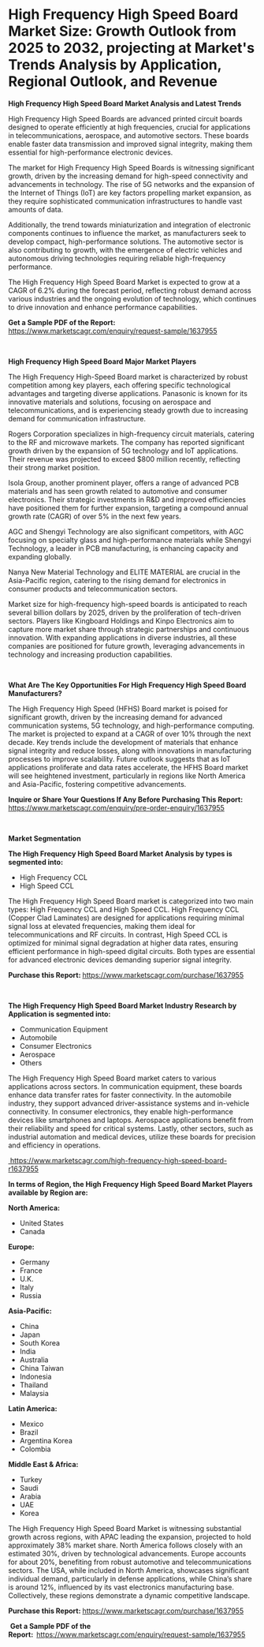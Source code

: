 <p><h1>High Frequency High Speed Board Market Size: Growth Outlook from 2025 to 2032, projecting at Market's Trends Analysis by Application, Regional Outlook, and Revenue</h1></p><p><strong>High Frequency High Speed Board Market Analysis and Latest Trends</strong></p>
<p><p>High Frequency High Speed Boards are advanced printed circuit boards designed to operate efficiently at high frequencies, crucial for applications in telecommunications, aerospace, and automotive sectors. These boards enable faster data transmission and improved signal integrity, making them essential for high-performance electronic devices. </p><p>The market for High Frequency High Speed Boards is witnessing significant growth, driven by the increasing demand for high-speed connectivity and advancements in technology. The rise of 5G networks and the expansion of the Internet of Things (IoT) are key factors propelling market expansion, as they require sophisticated communication infrastructures to handle vast amounts of data. </p><p>Additionally, the trend towards miniaturization and integration of electronic components continues to influence the market, as manufacturers seek to develop compact, high-performance solutions. The automotive sector is also contributing to growth, with the emergence of electric vehicles and autonomous driving technologies requiring reliable high-frequency performance. </p><p>The High Frequency High Speed Board Market is expected to grow at a CAGR of 6.2% during the forecast period, reflecting robust demand across various industries and the ongoing evolution of technology, which continues to drive innovation and enhance performance capabilities.</p></p>
<p><strong>Get a Sample PDF of the Report:&nbsp;</strong> <a href="https://www.marketscagr.com/enquiry/request-sample/1637955?utm_campaign=3556&utm_medium=2&utm_source=Github&utm_content=ia&utm_term=18042025&utm_id=high-frequency-high-speed-board">https://www.marketscagr.com/enquiry/request-sample/1637955</a></p>
<p>&nbsp;</p>
<p><strong>High Frequency High Speed Board Major Market Players</strong></p>
<p><p>The High Frequency High-Speed Board market is characterized by robust competition among key players, each offering specific technological advantages and targeting diverse applications. Panasonic is known for its innovative materials and solutions, focusing on aerospace and telecommunications, and is experiencing steady growth due to increasing demand for communication infrastructure.</p><p>Rogers Corporation specializes in high-frequency circuit materials, catering to the RF and microwave markets. The company has reported significant growth driven by the expansion of 5G technology and IoT applications. Their revenue was projected to exceed $800 million recently, reflecting their strong market position.</p><p>Isola Group, another prominent player, offers a range of advanced PCB materials and has seen growth related to automotive and consumer electronics. Their strategic investments in R&D and improved efficiencies have positioned them for further expansion, targeting a compound annual growth rate (CAGR) of over 5% in the next few years.</p><p>AGC and Shengyi Technology are also significant competitors, with AGC focusing on specialty glass and high-performance materials while Shengyi Technology, a leader in PCB manufacturing, is enhancing capacity and expanding globally.</p><p>Nanya New Material Technology and ELITE MATERIAL are crucial in the Asia-Pacific region, catering to the rising demand for electronics in consumer products and telecommunication sectors.</p><p>Market size for high-frequency high-speed boards is anticipated to reach several billion dollars by 2025, driven by the proliferation of tech-driven sectors. Players like Kingboard Holdings and Kinpo Electronics aim to capture more market share through strategic partnerships and continuous innovation. With expanding applications in diverse industries, all these companies are positioned for future growth, leveraging advancements in technology and increasing production capabilities.</p></p>
<p>&nbsp;</p>
<p><strong>What Are The Key Opportunities For High Frequency High Speed Board Manufacturers?</strong></p>
<p><p>The High Frequency High Speed (HFHS) Board market is poised for significant growth, driven by the increasing demand for advanced communication systems, 5G technology, and high-performance computing. The market is projected to expand at a CAGR of over 10% through the next decade. Key trends include the development of materials that enhance signal integrity and reduce losses, along with innovations in manufacturing processes to improve scalability. Future outlook suggests that as IoT applications proliferate and data rates accelerate, the HFHS Board market will see heightened investment, particularly in regions like North America and Asia-Pacific, fostering competitive advancements.</p></p>
<p><strong>Inquire or Share Your Questions If Any Before Purchasing This Report:</strong> <a href="https://www.marketscagr.com/enquiry/pre-order-enquiry/1637955?utm_campaign=3556&utm_medium=2&utm_source=Github&utm_content=ia&utm_term=18042025&utm_id=high-frequency-high-speed-board">https://www.marketscagr.com/enquiry/pre-order-enquiry/1637955</a></p>
<p>&nbsp;</p>
<p><strong>Market Segmentation</strong></p>
<p><strong>The High Frequency High Speed Board Market Analysis by types is segmented into:</strong></p>
<p><ul><li>High Frequency CCL</li><li>High Speed CCL</li></ul></p>
<p><p>The High Frequency High Speed Board market is categorized into two main types: High Frequency CCL and High Speed CCL. High Frequency CCL (Copper Clad Laminates) are designed for applications requiring minimal signal loss at elevated frequencies, making them ideal for telecommunications and RF circuits. In contrast, High Speed CCL is optimized for minimal signal degradation at higher data rates, ensuring efficient performance in high-speed digital circuits. Both types are essential for advanced electronic devices demanding superior signal integrity.</p></p>
<p><strong>Purchase this Report:&nbsp;</strong><a href="https://www.marketscagr.com/purchase/1637955?utm_campaign=3556&utm_medium=2&utm_source=Github&utm_content=ia&utm_term=18042025&utm_id=high-frequency-high-speed-board">https://www.marketscagr.com/purchase/1637955</a></p>
<p>&nbsp;</p>
<p><strong>The High Frequency High Speed Board Market Industry Research by Application is segmented into:</strong></p>
<p><ul><li>Communication Equipment</li><li>Automobile</li><li>Consumer Electronics</li><li>Aerospace</li><li>Others</li></ul></p>
<p><p>The High Frequency High Speed Board market caters to various applications across sectors. In communication equipment, these boards enhance data transfer rates for faster connectivity. In the automobile industry, they support advanced driver-assistance systems and in-vehicle connectivity. In consumer electronics, they enable high-performance devices like smartphones and laptops. Aerospace applications benefit from their reliability and speed for critical systems. Lastly, other sectors, such as industrial automation and medical devices, utilize these boards for precision and efficiency in operations.</p></p>
<p><a href="https://www.marketscagr.com/high-frequency-high-speed-board-r1637955?utm_campaign=3556&utm_medium=2&utm_source=Github&utm_content=ia&utm_term=18042025&utm_id=high-frequency-high-speed-board">&nbsp;https://www.marketscagr.com/high-frequency-high-speed-board-r1637955</a></p>
<p><strong>In terms of Region, the High Frequency High Speed Board Market Players available by Region are:</strong></p>
<p>
    <p> <strong> North America: </strong>
        <ul>
            <li>United States</li>
            <li>Canada</li>
        </ul>
        </p> 
    <p> <strong> Europe: </strong>
        <ul>
            <li>Germany</li>
            <li>France</li>
            <li>U.K.</li>
            <li>Italy</li>
            <li>Russia</li>
        </ul>
        </p> 
    <p> <strong> Asia-Pacific: </strong>
        <ul>
            <li>China</li>
            <li>Japan</li>
            <li>South Korea</li>
            <li>India</li>
            <li>Australia</li>
            <li>China Taiwan</li>
            <li>Indonesia</li>
            <li>Thailand</li>
            <li>Malaysia</li>
        </ul>
        </p> 
    <p> <strong> Latin America: </strong>
        <ul>
            <li>Mexico</li>
            <li>Brazil</li>
            <li>Argentina Korea</li>
            <li>Colombia</li>
        </ul>
        </p> 
    <p> <strong> Middle East & Africa: </strong>
        <ul>
            <li>Turkey</li>
            <li>Saudi</li>
            <li>Arabia</li>
            <li>UAE</li>
            <li>Korea</li>
        </ul>
    </p>
    </p>
<p><p>The High Frequency High Speed Board Market is witnessing substantial growth across regions, with APAC leading the expansion, projected to hold approximately 38% market share. North America follows closely with an estimated 30%, driven by technological advancements. Europe accounts for about 20%, benefiting from robust automotive and telecommunications sectors. The USA, while included in North America, showcases significant individual demand, particularly in defense applications, while China’s share is around 12%, influenced by its vast electronics manufacturing base. Collectively, these regions demonstrate a dynamic competitive landscape.</p></p>
<p><strong>Purchase this Report: </strong><a href="https://www.marketscagr.com/purchase/1637955?utm_campaign=3556&utm_medium=2&utm_source=Github&utm_content=ia&utm_term=18042025&utm_id=high-frequency-high-speed-board">https://www.marketscagr.com/purchase/1637955</a></p>
<p>&nbsp;<strong>Get a Sample PDF of the Report:&nbsp;&nbsp;</strong><a href="https://www.marketscagr.com/enquiry/request-sample/1637955?utm_campaign=3556&utm_medium=2&utm_source=Github&utm_content=ia&utm_term=18042025&utm_id=high-frequency-high-speed-board">https://www.marketscagr.com/enquiry/request-sample/1637955</a></p>
<p><strong></strong></p>
<p><p></p><p></p><p></p></p>
